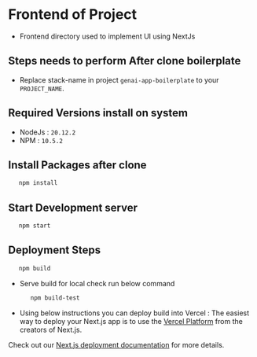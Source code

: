 # Frontend of Project
- Frontend directory used to implement UI using NextJs


## Steps needs to perform After clone boilerplate

- Replace stack-name in project ```genai-app-boilerplate``` to your ```PROJECT_NAME```.


## Required Versions install on system

- NodeJs : ```20.12.2```
- NPM : ```10.5.2```


## Install Packages after clone

```bash
   npm install
```


## Start Development server

```bash
   npm start
```


## Deployment Steps

```bash
   npm build
```

- Serve build for local check run below command
    ```bash
       npm build-test
    ```

- Using below instructions you can deploy build into Vercel :
The easiest way to deploy your Next.js app is to use the [Vercel Platform](https://vercel.com/new?utm_medium=default-template&filter=next.js&utm_source=create-next-app&utm_campaign=create-next-app-readme) from the creators of Next.js.

Check out our [Next.js deployment documentation](https://nextjs.org/docs/deployment) for more details.
